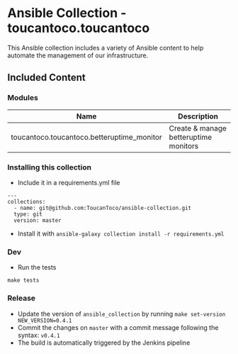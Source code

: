 # Ansible Collection - toucantoco.toucantoco

This Ansible collection includes a variety of Ansible content to help automate the management of our infrastructure.

## Included Content

### Modules

Name | Description
--- | ---
toucantoco.toucantoco.betteruptime_monitor | Create & manage betteruptime monitors

### Installing this collection

- Include it in a requirements.yml file
```
---
collections:
  - name: git@github.com:ToucanToco/ansible-collection.git
  type: git
  version: master
```

- Install it with `ansible-galaxy collection install -r requirements.yml`

### Dev

- Run the tests
 ```
 make tests
 ```

### Release

- Update the version of `ansible_collection` by running `make set-version NEW_VERSION=0.4.1`
- Commit the changes on `master` with a commit message following the syntax: `v0.4.1`
- The build is automatically triggered by the Jenkins pipeline

